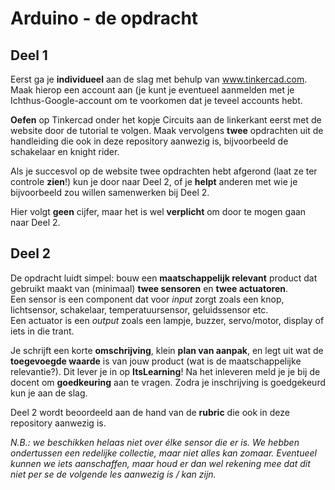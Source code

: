 # Arduino - de opdracht

## Deel 1

Eerst ga je **individueel** aan de slag met behulp van www.tinkercad.com. 
Maak hierop een account aan (je kunt je eventueel aanmelden met je 
Ichthus-Google-account om te voorkomen dat je teveel accounts hebt.

**Oefen** op Tinkercad onder het kopje Circuits aan de linkerkant eerst
met de website door de tutorial te volgen. Maak vervolgens **twee**
opdrachten uit de handleiding die ook in deze repository
aanwezig is, bijvoorbeeld de schakelaar en knight rider.

Als je succesvol op de website twee opdrachten hebt afgerond (laat
ze ter controle **zien**!) kun je door naar Deel 2, of je **helpt**
anderen met wie je bijvoorbeeld zou willen samenwerken bij Deel 2.

Hier volgt **geen** cijfer, maar het is wel **verplicht** om door te mogen
gaan naar Deel 2.

## Deel 2

De opdracht luidt simpel: bouw een **maatschappelijk relevant** product
dat gebruikt maakt van (minimaal) **twee sensoren** en **twee actuatoren**.  
Een sensor is een component dat voor *input* zorgt zoals een knop, 
lichtsensor, schakelaar, temperatuursensor, geluidssensor etc.  
Een actuator is een *output* zoals een lampje, buzzer, servo/motor, 
display of iets in die trant.

Je schrijft een korte **omschrijving**, klein **plan van aanpak**, en legt uit
wat de **toegevoegde waarde** is van jouw product (wat is de maatschappelijke
relevantie?). Dit lever je in op **ItsLearning**! Na het inleveren meld
je je bij de docent om **goedkeuring** aan te vragen. Zodra je inschrijving
is goedgekeurd kun je aan de slag.

Deel 2 wordt beoordeeld aan de hand van de **rubric** die ook in deze
repository aanwezig is.

*N.B.: we beschikken helaas niet over élke sensor die er is. We hebben
ondertussen een redelijke collectie, maar niet alles kan zomaar.
Eventueel kunnen we iets aanschaffen, maar houd er dan wel rekening mee
dat dit niet per se de volgende les aanwezig is / kan zijn.*
